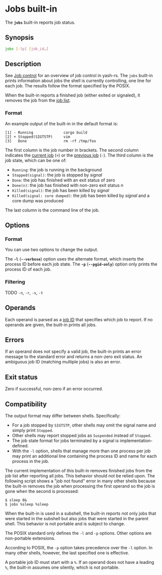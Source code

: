 # Jobs built-in

The **`jobs`** built-in reports job status.

## Synopsis

```sh
jobs [-lp] [job_id…]
```

## Description

See [Job control](../interactive/job_control.md) for an overview of job control in yash-rs. The `jobs` built-in prints information about jobs the shell is currently controlling, one line for each job. The results follow the format specified by the POSIX.

When the built-in reports a finished job (either exited or signaled), it
removes the job from the [job list](../interactive/job_control.md#job-list).

### Format

An example output of the built-in in the default format is:

```text
[1] - Running              cargo build
[2] + Stopped(SIGTSTP)     vim
[3]   Done                 rm -rf /tmp/foo
```

The first column is the job number in brackets. The second column indicates the [current job](../interactive/job_control.md#current-and-previous-jobs) (`+`) or the [previous job](../interactive/job_control.md#current-and-previous-jobs) (`-`). The third column is the job state, which can be one of:

- `Running`: the job is running in the background
- `Stopped(signal)`: the job is stopped by *signal*
- `Done`: the job has finished with an exit status of zero
- `Done(n)`: the job has finished with non-zero exit status *n*
- `Killed(signal)`: the job has been killed by *signal*
- `Killed(signal: core dumped)`: the job has been killed by *signal* and a core dump was produced

The last column is the command line of the job.

## Options

### Format

You can use two options to change the output.

The **`-l`** (**`--verbose`**) option uses the alternate format, which
inserts the process ID before each job state. The **`-p`**
(**`--pgid-only`**) option only prints the process ID of each job.

### Filtering

TODO `-n`, `-r`, `-s`, `-t`

## Operands

Each operand is parsed as a [job ID](../interactive/job_control.md#job-ids) that specifies which
job to report. If no operands are given, the built-in prints all jobs.

## Errors

If an operand does not specify a valid job, the built-in prints an error message to the standard error and returns a non-zero exit status. An ambiguous job ID (matching multiple jobs) is also an error.

## Exit status

Zero if successful, non-zero if an error occurred.

## Compatibility

The output format may differ between shells. Specifically:

- For a job stopped by `SIGTSTP`, other shells may omit the signal name and simply print `Stopped`.
- Other shells may report stopped jobs as `Suspended` instead of `Stopped`.
- The job state format for jobs terminated by a signal is implementation-defined.
- With the `-l` option, shells that manage more than one process per job may print an additional line containing the process ID and name for each process in the job.

The current implementation of this built-in removes finished jobs from the
job list after reporting all jobs. This behavior should not be relied
upon. The following script shows a "job not found" error in many other
shells because the built-in removes the job when processing the first
operand so the job is gone when the second is processed:

<!-- markdownlint-disable MD014 -->
```shell,no_run
$ sleep 0&
$ jobs %sleep %sleep
```
<!-- markdownlint-enable MD014 -->

When the built-in is used in a subshell, the built-in reports not only jobs
that were started in the subshell but also jobs that were started in the
parent shell. This behavior is not portable and is subject to change.

The POSIX standard only defines the `-l` and `-p` options. Other options are
non-portable extensions.

According to POSIX, the `-p` option takes precedence over the `-l` option.
In many other shells, however, the last specified one is effective.

A portable job ID must start with a `%`. If an operand does not have a
leading `%`, the built-in assumes one silently, which is not portable.
